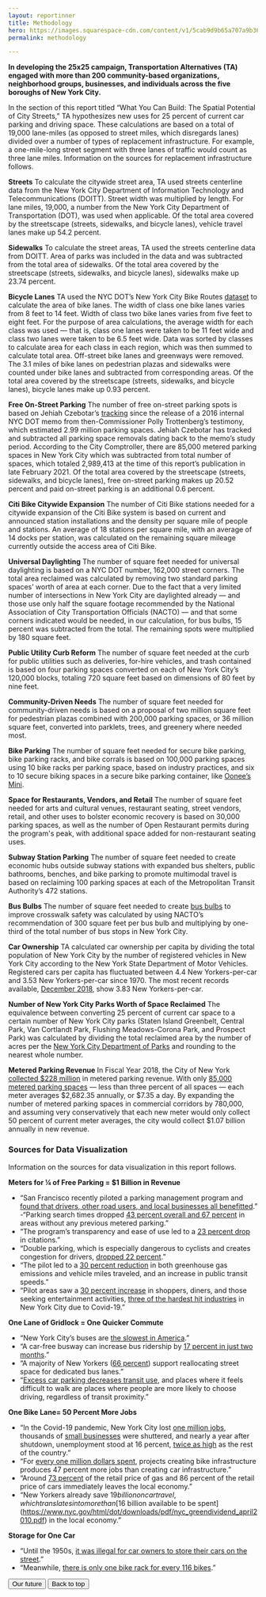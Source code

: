 ```yaml
---
layout: reportinner
title: Methodology
hero: https://images.squarespace-cdn.com/content/v1/5cab9d9b65a707a9b36f4b6c/1633441768822-GRR8CPX0MCXRG4AQV1IQ/Young+girl+pushes+young+boy+in+stroller+on+34th+avenue+in+Queens?format=2500w
permalink: methodology

---
```


**In developing the 25x25 campaign, Transportation Alternatives (TA) engaged with more than 200 community-based organizations, neighborhood groups, businesses, and individuals across the five boroughs of New York City.**

In the section of this report titled “What You Can Build: The Spatial Potential of City Streets,” TA hypothesizes new uses for 25 percent of current car parking and driving space. These calculations are based on a total of 19,000 lane-miles (as opposed to street miles, which disregards lanes) divided over a number of types of replacement infrastructure. For example, a one-mile-long street segment with three lanes of traffic would count as three lane miles. Information on the sources for replacement infrastructure follows.

**Streets**
To calculate the citywide street area, TA used streets centerline data from the New York City Department of Information Technology and Telecommunications (DOITT). Street width was multiplied by length. For lane miles, 19,000, a number from the New York City Department of Transportation (DOT), was used when applicable. Of the total area covered by the streetscape (streets, sidewalks, and bicycle lanes), vehicle travel lanes make up 54.2 percent. 

**Sidewalks**
To calculate the street areas, TA used the streets centerline data from DOITT. Area of parks was included in the data and was subtracted from the total area of sidewalks. Of the total area covered by the streetscape (streets, sidewalks, and bicycle lanes), sidewalks make up 23.74 percent.

**Bicycle Lanes**
TA used the NYC DOT’s New York City Bike Routes [dataset](http://www.nyc.gov/html/dot/html/about/datafeeds.shtml#bikes) to calculate the area of bike lanes. The width of class one bike lanes varies from 8 feet to 14 feet. Width of class two bike lanes varies from five feet to eight feet. For the purpose of area calculations, the average width for each class was used — that is, class one lanes were taken to be 11 feet wide and class two lanes were taken to be 6.5 feet wide. Data was sorted by classes to calculate area for each class in each region, which was then summed to calculate total area. Off-street bike lanes and greenways were removed. The 3.1 miles of bike lanes on pedestrian plazas and sidewalks were counted under bike lanes and subtracted from corresponding areas. Of the total area covered by the streetscape (streets, sidewalks, and bicycle lanes), bicycle lanes make up 0.93 percent.

**Free On-Street Parking**
The number of free on-street parking spots is based on Jehiah Czebotar’s [tracking](https://toomanycars.nyc/) since the release of a 2016 internal NYC DOT memo from then-Commissioner Polly Trottenberg’s testimony, which estimated 2.99 million parking spaces. Jehiah Czebotar has tracked and subtracted all parking space removals dating back to the memo’s study period. According to the City Comptroller, there are 85,000 metered parking spaces in New York City which was subtracted from total number of spaces, which totaled 2,989,413 at the time of this report’s publication in late February 2021. Of the total area covered by the streetscape (streets, sidewalks, and bicycle lanes), free on-street parking makes up 20.52 percent and paid on-street parking is an additional 0.6 percent.

**Citi Bike Citywide Expansion**
The number of Citi Bike stations needed for a citywide expansion of the Citi Bike system is based on current and announced station installations and the density per square mile of people and stations. An average of 18 stations per square mile, with an average of 14 docks per station, was calculated on the remaining square mileage currently outside the access area of Citi Bike. 

**Universal Daylighting**
The number of square feet needed for universal daylighting is based on a NYC DOT number, 162,000 street corners. The total area reclaimed was calculated by removing two standard parking spaces’ worth of area at each corner. Due to the fact that a very limited number of intersections in New York City are daylighted already — and those use only half the square footage recommended by the National Association of City Transportation Officials (NACTO) — and that some corners indicated would be needed, in our calculation, for bus bulbs, 15 percent was subtracted from the total. The remaining spots were multiplied by 180 square feet.

**Public Utility Curb Reform**
The number of square feet needed at the curb for public utilities such as deliveries, for-hire vehicles, and trash contained is based on four parking spaces converted on each of New York City’s 120,000 blocks, totaling 720 square feet based on dimensions of 80 feet by nine feet.

**Community-Driven Needs**
The number of square feet needed for community-driven needs is based on a proposal of two million square feet for pedestrian plazas combined with 200,000 parking spaces, or 36 million square feet, converted into parklets, trees, and greenery where needed most.

**Bike Parking**
The number of square feet needed for secure bike parking, bike parking racks, and bike corrals is based on 100,000 parking spaces using 10 bike racks per parking space, based on industry practices, and six to 10 secure biking spaces in a secure bike parking container, like [Oonee’s Mini](https://www.ooneepod.com/mini).

**Space for Restaurants, Vendors, and Retail**
The number of square feet needed for arts and cultural venues, restaurant seating, street vendors, retail, and other uses to bolster economic recovery is based on 30,000 parking spaces, as well as the number of Open Restaurant permits during the program's peak, with additional space added for non-restaurant seating uses.

**Subway Station Parking**
The number of square feet needed to create economic hubs outside subway stations with expanded bus shelters, public bathrooms, benches, and bike parking to promote multimodal travel is based on reclaiming 100 parking spaces at each of the Metropolitan Transit Authority’s 472 stations.

**Bus Bulbs** 
The number of square feet needed to create [bus bulbs](https://nacto.org/publication/urban-street-design-guide/street-design-elements/curb-extensions/bus-bulbs/) to improve crosswalk safety was calculated by using NACTO’s recommendation of 300 square feet per bus bulb and multiplying by one-third of the total number of bus stops in New York City.

**Car Ownership**
TA calculated car ownership per capita by dividing the total population of New York City by the number of registered vehicles in New York City according to the New York State Department of Motor Vehicles. Registered cars per capita has fluctuated between 4.4 New Yorkers-per-car and 3.53 New Yorkers-per-car since 1970. The most recent records available, [December 2018](https://dmv.ny.gov/statistic/2018reginforce-web.pdf), show 3.83 New Yorkers-per-car.

**Number of New York City Parks Worth of Space Reclaimed**
The equivalence between converting 25 percent of current car space to a certain number of New York City parks (Staten Island Greenbelt, Central Park, Van Cortlandt Park, Flushing Meadows-Corona Park, and Prospect Park) was calculated by dividing the total reclaimed area by the number of acres per the [New York City Department of Parks](https://www.nycgovparks.org/about/faq) and rounding to the nearest whole number.

**Metered Parking Revenue**
In Fiscal Year 2018, the City of New York [collected $228 million](https://comptroller.nyc.gov/reports/letter-report-on-the-department-of-transportations-administration-of-the-collection-of-cash-revenue-from-parking-meters/) in metered parking revenue. With only [85,000 metered parking spaces](https://comptroller.nyc.gov/reports/letter-report-on-the-department-of-transportations-administration-of-the-collection-of-cash-revenue-from-parking-meters/) — less than three percent of all spaces — each meter averages $2,682.35 annually, or $7.35 a day. By expanding the number of metered parking spaces in commercial corridors by 780,000, and assuming very conservatively that each new meter would only collect 50 percent of current meter averages, the city would collect $1.07 billion annually in new revenue.

<span id="sources"></span>
### Sources for Data Visualization

Information on the sources for data visualization in this report follows.

**Meters for ¼ of Free Parking = $1 Billion in Revenue**

- “San Francisco recently piloted a parking management program and [found that drivers, other road users, and local businesses all benefitted](https://www.sfmta.com/sites/default/files/reports-and-documents/2018/08/sfpark_pilot_project_evaluation.pdf).”
-“Parking search times dropped [43 percent overall and 67 percent](https://www.sfmta.com/sites/default/files/reports-and-documents/2018/08/sfpark_pilot_project_evaluation.pdf) in areas without any previous metered parking.” 
- “The program’s transparency and ease of use led to a [23 percent drop](https://www.sfmta.com/sites/default/files/reports-and-documents/2018/08/sfpark_pilot_project_evaluation.pdf) in citations.”
- “Double parking, which is especially dangerous to cyclists and creates congestion for drivers, [dropped 22 percent](https://www.sfmta.com/sites/default/files/reports-and-documents/2018/08/sfpark_pilot_project_evaluation.pdf).” 
- “The pilot led to a [30 percent reduction](https://www.sfmta.com/sites/default/files/reports-and-documents/2018/08/sfpark_pilot_project_evaluation.pdf) in both greenhouse gas emissions and vehicle miles traveled, and an increase in public transit speeds.”
- “Pilot areas saw a [30 percent increase](https://www.sfmta.com/sites/default/files/reports-and-documents/2018/08/sfpark_pilot_project_evaluation.pdf) in shoppers, diners, and those seeking entertainment activities, [three of the hardest hit industries](https://gothamist.com/news/nycs-recovery-may-drag-out-until-2023-or-later-according-to-new-report) in New York City due to Covid-19.”

**One Lane of Gridlock = One Quicker Commute**

- “New York City’s buses are [the slowest in America](https://www.bloomberg.com/news/articles/2018-05-09/can-this-plan-save-new-york-city-s-terrible-buses).”
- “A car-free busway can increase bus ridership by [17 percent in just two months](https://patch.com/new-york/east-village/14th-street-bus-ridership-speeds-spike-busway-mta-says).”
- “A majority of New Yorkers ([66 percent](https://www1.nyc.gov/html/dot/downloads/pdf/2020_cms_covid_october_summary_report.pdf)) support reallocating street space for dedicated bus lanes.”
- “[Excess car parking decreases transit use](https://people.ucsc.edu/~jwest1/articles/MillardBall_West_Rezaei_Desai_SFBMR_UrbanStudies.pdf), and places where it feels difficult to walk are places where people are more likely to choose driving, regardless of transit proximity.”

**One Bike Lane= 50 Percent More Jobs**

- “In the Covid-19 pandemic, New York City lost [one million jobs](https://nypost.com/2021/01/22/new-york-lost-1-million-jobs-in-2020-due-to-covid-19/), thousands of [small businesses](https://www.nytimes.com/2020/08/03/nyregion/nyc-small-businesses-closing-coronavirus.html) were shuttered, and nearly a year after shutdown, unemployment stood at 16 percent, [twice as high](https://www.thecity.nyc/economy/2020/9/17/21444441/nyc-unemployment-pain-far-worse-than-nation) as the rest of the country.”
- “For [every one million dollars spent](http://www.peri.umass.edu/fileadmin/pdf/published_study/PERI_ABikes_June2011.pdf), projects creating bike infrastructure produces 47 percent more jobs than creating car infrastructure.” 
- “Around [73 percent](https://www.nyc.gov/html/dot/downloads/pdf/nyc_greendividend_april2010.pdf) of the retail price of gas and 86 percent of the retail price of cars immediately leaves the local economy.” 
- “New Yorkers already save $19 billion on car travel, which translates into more than [$16 billion available to be spent](https://www.nyc.gov/html/dot/downloads/pdf/nyc_greendividend_april2010.pdf) in the local economy.”

**Storage for One Car**

- “Until the 1950s, [it was illegal for car owners to store their cars on the street](https://www.nytimes.com/1996/03/17/realestate/streetscapes-cars-when-streets-were-vehicles-for-traffic-not-parking.html).”
- “Meanwhile, [there is only one bike rack for every 116 bikes](https://www.transalt.org/the-power-of-bicycle-parking).”


<div class="reportbtn d-flex justify-content-between">
	<a href="{{ site.baseurl }}/future.html" target="_self"><button type="button" class="btn btn-outline-secondary"><i class="bi bi-chevron-left"></i> Our future</button></a>
	<a href="#top" target="_self"><button type="button" class="btn btn-outline-secondary">Back to top</button></a>
</div>